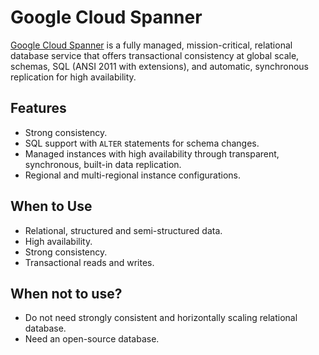 # Google Cloud Spanner

[Google Cloud Spanner](https://cloud.google.com/spanner/docs/overview) is a fully managed, mission-critical, relational database service that offers transactional consistency at global scale, schemas, SQL (ANSI 2011 with extensions), and automatic, synchronous replication for high availability.

## Features

* Strong consistency.
* SQL support with `ALTER` statements for schema changes.
* Managed instances with high availability through transparent, synchronous, built-in data replication.
* Regional and multi-regional instance configurations.

## When to Use

* Relational, structured and semi-structured data.
* High availability.
* Strong consistency.
* Transactional reads and writes.

## When not to use?

* Do not need strongly consistent and horizontally scaling relational database.
* Need an open-source database.

